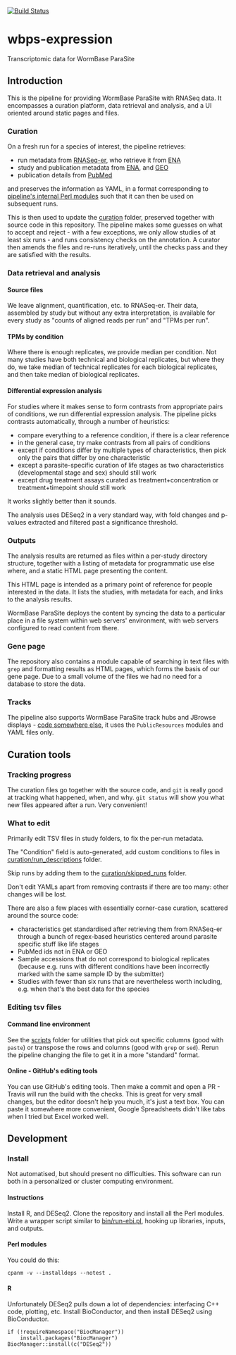 [![Build Status](https://travis-ci.org/WormBase/wbps-expression.svg?branch=master)](https://travis-ci.org/WormBase/wbps-expression)
# wbps-expression
Transcriptomic data for WormBase ParaSite

## Introduction
This is the pipeline for providing WormBase ParaSite with RNASeq data. It encompasses a curation platform, data retrieval and analysis, and a UI oriented around static pages and files.
### Curation
On a fresh run for a species of interest, the pipeline retrieves:
 - run metadata from [RNASeq-er](https://www.ebi.ac.uk/fg/rnaseq/api/), who retrieve it from [ENA](http://www.ebi.ac.uk/ena)
 - study and publication metadata from [ENA](http://www.ebi.ac.uk/ena), and [GEO](https://www.ncbi.nlm.nih.gov/geo/)
 - publication details from [PubMed](https://www.ncbi.nlm.nih.gov/pubmed/)
 
and preserves the information as YAML, in a format corresponding to [pipeline's internal Perl modules](https://github.com/WormBase/wbps-expression/tree/master/lib/PublicResources/Resources) such that it can then be used on subsequent runs.

This is then used to update the [curation](https://github.com/WormBase/wbps-expression/tree/master/curation) folder, preserved together with source code in this repository. The pipeline makes some guesses on what to accept and reject - with a few exceptions, we only allow studies of at least six runs - and runs consistency checks on the annotation. A curator then amends the files and re-runs iteratively, until the checks pass and they are satisfied with the results.

### Data retrieval and analysis
#### Source files
We leave alignment, quantification, etc. to RNASeq-er. Their data, assembled by study but without any extra interpretation, is available for every study as "counts of aligned reads per run" and "TPMs per run".

#### TPMs by condition
Where there is enough replicates, we provide median per condition. Not many studies have both technical and biological replicates, but where they do, we take median of technical replicates for each biological replicates, and then take median of biological replicates.

#### Differential expression analysis
For studies where it makes sense to form contrasts from appropriate pairs of conditions, we run differential expression analysis. The pipeline picks contrasts automatically, through a number of  heuristics:
- compare everything to a reference condition, if there is a clear reference
- in the general case, try make contrasts from all pairs of conditions
- except if conditions differ by multiple types of characteristics, then pick only the pairs that differ by one characteristic
- except a parasite-specific curation of life stages as two characteristics (developmental stage and sex) should still work
- except drug treatment assays curated as treatment+concentration or treatment+timepoint should still work

It works slightly better than it sounds.

The analysis uses DESeq2 in a very standard way, with fold changes and p-values extracted and filtered past a significance threshold.

### Outputs
The analysis results are returned as files within a per-study directory structure, together with a listing of metadata for programmatic use else where, and a static HTML page presenting the content.

This HTML page is intended as a primary point of reference for people interested in the data. It lists the studies, with metadata for each, and links to the analysis results.

WormBase ParaSite deploys the content by syncing the data to a particular place in a file system within web servers' environment, with web servers configured to read content from there.

### Gene page
The repository also contains a module capable of searching in text files with `grep` and formatting results as HTML pages, which forms the basis of our gene page. Due to a small volume of the files we had no need for a database to store the data.

### Tracks
The pipeline also supports WormBase ParaSite track hubs and JBrowse displays - [code somewhere else](https://github.com/wormbase/wormbase-pipeline/), it uses the `PublicResources` modules and YAML files only.

## Curation tools
### Tracking progress
The curation files go together with the source code, and `git` is really good at tracking what happened, when, and why. `git status` will show you what new files appeared after a run. Very convenient!

### What to edit
Primarily edit TSV files in study folders, to fix the per-run metadata.

The "Condition" field is auto-generated, add custom conditions to files in [curation/run_descriptions](https://github.com/WormBase/wbps-expression/tree/master/curation/run_descriptions) folder.

Skip runs by adding them to the [curation/skipped_runs](https://github.com/WormBase/wbps-expression/tree/master/curation/skipped_runs) folder.

Don't edit YAMLs apart from removing contrasts if there are too many: other changes will be lost.

There are also a few places with essentially corner-case curation, scattered around the source code:
- characteristics get standardised after retrieving them from RNASeq-er through a bunch of regex-based heuristics centered around parasite specific stuff like life stages
- PubMed ids not in ENA or GEO
- Sample accessions that do not correspond to biological replicates (because e.g. runs with different conditions have been incorrectly marked with the same sample ID by the submitter)
- Studies with fewer than six runs that are nevertheless worth including, e.g. when that's the best data for the species

### Editing tsv files
#### Command line environment
See the [scripts](https://github.com/WormBase/wbps-expression/tree/master/scripts) folder for utilities that pick out specific columns (good with `paste`) or transpose the rows and columns (good with `grep` or `sed`). Rerun the pipeline changing the file to get it in a more "standard" format.

#### Online - GitHub's editing tools
You can use GitHub's editing tools. Then make a commit and open a PR - Travis will run the build with the checks.
This is great for very small changes, but the editor doesn't help you much, it's just a text box. You can paste it somewhere more convenient, Google Spreadsheets didn't like tabs when I tried but Excel worked well. 

## Development
### Install
Not automatised, but should present no difficulties. This software can run both in a personalized or cluster computing environment.

#### Instructions
Install R, and DESeq2. Clone the repository and install all the Perl modules. Write a wrapper script similar to [bin/run-ebi.pl](https://github.com/WormBase/wbps-expression/blob/master/bin/run-ebi.pl), hooking up libraries, inputs, and outputs.

#### Perl modules
You could do this:
```
cpanm -v --installdeps --notest .
```

#### R
Unfortunately DESeq2 pulls down a lot of dependencies: interfacing C++ code, plotting, etc. Install BioConductor, and then install DESeq2 using BioConductor.
```
if (!requireNamespace("BiocManager"))
    install.packages("BiocManager")
BiocManager::install(c("DESeq2"))
```
